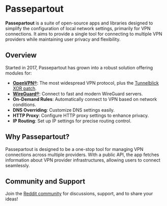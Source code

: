 # Passepartout

**Passepartout** is a suite of open-source apps and libraries designed to simplify the configuration of local network settings, primarily for VPN connections. It aims to provide a single tool for connecting to multiple VPN providers while maintaining user privacy and flexibility.

## Overview

Started in 2017, Passepartout has grown into a robust solution offering modules for:

- **[OpenVPN®][openvpn]**: The most widespread VPN protocol, plus the [Tunnelblick XOR patch][openvpn-xor-patch].
- **[WireGuard®][wireguard]**: Connect to fast and modern WireGuard servers.
- **On-Demand Rules**: Automatically connect to VPN based on network conditions.
- **DNS Overriding**: Customize DNS settings easily.
- **HTTP Proxy**: Configure HTTP proxy settings to enhance privacy.
- **IP Routing**: Set up IP settings for precise routing control.

## Why Passepartout?

Passepartout is designed to be a one-stop tool for managing VPN connections across multiple providers. With a public API, the app fetches information about VPN provider infrastructures, allowing users to connect seamlessly.

## Community and Support

Join the [Reddit community](https://www.reddit.com/r/passepartout/) for discussions, support, and to share your ideas!

[openvpn]: https://openvpn.net/index.php/open-source/overview.html
[openvpn-xor-patch]: https://tunnelblick.net/cOpenvpn_xorpatch.html
[wireguard]: https://www.wireguard.com/

